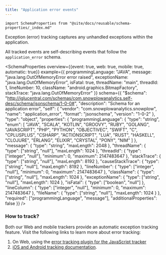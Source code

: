 ```yaml
---
title: "Application error events"
---
```


```mdx-code-block
import SchemaProperties from "@site/docs/reusable/schema-properties/_index.md"
```

Exception (error) tracking captures any unhandled exceptions within the application.

All tracked events are self-describing events that follow the `application_error` schema.

<SchemaProperties
  overview={{event: true, web: true, mobile: true, automatic: true}}
  example={{
    programmingLanguage: "JAVA",
    message: "java.lang.OutOfMemoryError error raised",
    exceptionName: "java.lang.OutOfMemoryError",
    isFatal: true,
    threadName: "main",
    threadId: 1,
    lineNumber: 10,
    className: "android.graphics.BitmapFactory",
    stackTrace: "java.lang.OutOfMemoryError"
  }}
  schema={{ "$schema": "http://iglucentral.com/schemas/com.snowplowanalytics.self-desc/schema/jsonschema/1-0-0#", "description": "Schema for an application error", "self": { "vendor": "com.snowplowanalytics.snowplow", "name": "application_error", "format": "jsonschema", "version": "1-0-2" }, "type": "object", "properties": { "programmingLanguage": { "type": "string", "enum": [ "JAVA", "SCALA", "KOTLIN", "GROOVY", "RUBY", "GOLANG", "JAVASCRIPT", "PHP", "PYTHON", "OBJECTIVEC", "SWIFT", "C", "CPLUSPLUS", "CSHARP", "ACTIONSCRIPT", "LUA", "RUST", "HASKELL", "CLOJURE", "ERLANG", "ELIXIR", "CRYSTAL", "PONY", "NIM" ] }, "message": { "type": "string", "maxLength": 2048 }, "threadName": { "type": ["string", "null"], "maxLength": 1024 }, "threadId": { "type": ["integer", "null"], "minimum": 0, "maximum": 2147483647 }, "stackTrace": { "type": ["string", "null"], "maxLength": 8192 }, "causeStackTrace": { "type": ["string", "null"], "maxLength": 8192 }, "lineNumber": { "type": ["integer", "null"], "minimum": 0, "maximum": 2147483647 }, "className": { "type": ["string", "null"], "maxLength": 1024 }, "exceptionName": { "type": ["string", "null"], "maxLength": 1024 }, "isFatal": { "type": ["boolean", "null"] }, "lineColumn": { "type": ["integer", "null"], "minimum": 0, "maximum": 2147483647 }, "fileName": { "type": ["string", "null"], "maxLength": 1024 } }, "required": ["programmingLanguage", "message"], "additionalProperties": false }} />

### How to track?

Both our Web and mobile trackers provide an automatic exception tracking feature.
Visit the following links to learn more about error tracking:

1. On Web, using the [error tracking plugin for the JavaScript tracker](/docs/collecting-data/collecting-from-own-applications/javascript-trackers/web-tracker/plugins/error-tracking/index.md)
2. [iOS and Android tracking documentation](/docs/collecting-data/collecting-from-own-applications/mobile-trackers/tracking-events/exception-tracking/index.md).
